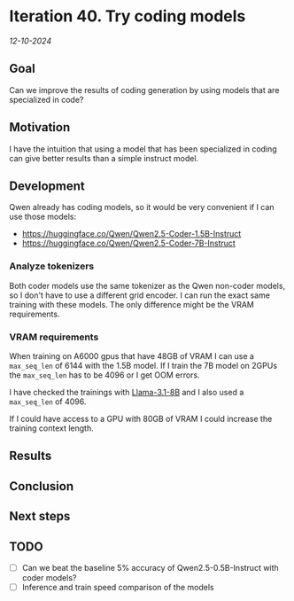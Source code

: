 # Iteration 40. Try coding models

_12-10-2024_

## Goal

Can we improve the results of coding generation by using models that are specialized in code?

## Motivation

I have the intuition that using a model that has been specialized in coding can give better results
than a simple instruct model.

## Development

Qwen already has coding models, so it would be very convenient if I can use those models:

- https://huggingface.co/Qwen/Qwen2.5-Coder-1.5B-Instruct
- https://huggingface.co/Qwen/Qwen2.5-Coder-7B-Instruct

### Analyze tokenizers

Both coder models use the same tokenizer as the Qwen non-coder models, so I don't have to use a different
grid encoder. I can run the exact same training with these models. The only difference might be
the VRAM requirements.

### VRAM requirements

When training on A6000 gpus that have 48GB of VRAM I can use a `max_seq_len` of 6144 with the 1.5B model.
If I train the 7B model on 2GPUs the `max_seq_len` has to be 4096 or I get OOM errors.

I have checked the trainings with [Llama-3.1-8B](Iteration_20_bigger_models.md) and I also used a `max_seq_len` of 4096.

If I could have access to a GPU with 80GB of VRAM I could increase the training context length.

## Results

## Conclusion

## Next steps

## TODO

- [ ] Can we beat the baseline 5% accuracy of Qwen2.5-0.5B-Instruct with coder models?
- [ ] Inference and train speed comparison of the models
